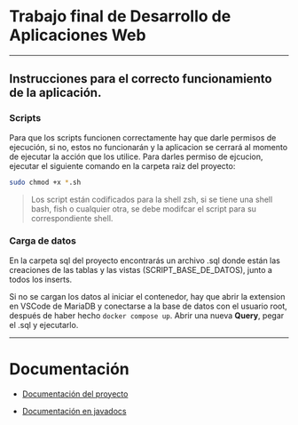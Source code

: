 # Trabajo final de Desarrollo de Aplicaciones Web

---

## Instrucciones para el correcto funcionamiento de la aplicación.

### **Scripts**

Para que los scripts funcionen correctamente hay que darle permisos de ejecución, si no, estos no funcionarán y la aplicacion se cerrará al momento de ejecutar la acción que los utilice. Para darles permiso  de ejcucion, ejecutar el siguiente comando en la carpeta raiz del proyecto:

```bash
sudo chmod +x *.sh
```

> Los script están codificados para la shell zsh, si se tiene una shell bash, fish o cualquier otra, se debe modifcar el script para su correspondiente shell.

### **Carga de datos**

En la carpeta sql del proyecto encontrarás un archivo .sql donde están las creaciones de las tablas y las vistas (SCRIPT_BASE_DE_DATOS), junto a todos los inserts.

Si no se cargan los datos al iniciar el contenedor, hay que abrir la extension en VSCode de MariaDB y conectarse a la base de datos con el usuario root, después de haber hecho `docker compose up`. Abrir una nueva **Query**, pegar el .sql y ejecutarlo.

---

# Documentación

* [Documentación del proyecto](documentation/doc/Documentacion.html)

* [Documentación en javadocs](documentation/javadocs/site/apidocs/index.html)